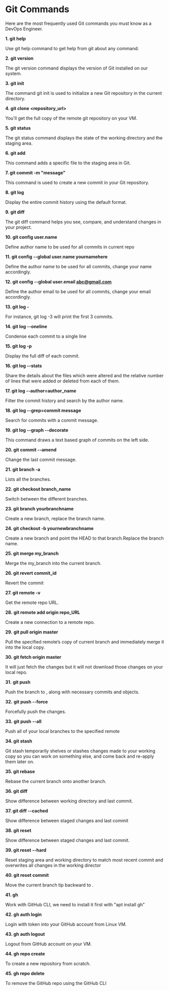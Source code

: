 # Git Commands

Here are the most frequently used Git commands you must know as a DevOps Engineer.

**1. git help**

Use git help command to get help from git about any command.

**2. git version**

The git version command displays the version of Git installed on our system. 

**3. git init**

The command git init is used to initialize a new Git repository in the current directory.

**4. git clone <repository_url>**

You'll get the full copy of the remote git repository on your VM.

**5. git status**

The git status command displays the state of the working directory and the staging area.

**6. git add**

This command adds a specific file to the staging area in Git.

**7. git commit -m "message"**

This command is used to create a new commit in your Git repository.

**8. git log**

Display the entire commit history using the default format.

**9. git diff**

The git diff command helps you see, compare, and understand changes in your project.

**10. git config user.name <your name here>**

Define author name to be used for all commits in current repo

**11. git config --global user.name yournamehere**

Define the author name to be used for all commits, change your name accordingly.

**12. git config --global user.email abc@gmail.com**

Define the author email to be used for all commits, change your email accordingly.

**13. git log -<put the log limit>**

For instance, git log -3 will print the first 3 commits.

**14. git log --oneline**

Condense each commit to a single line

**15. git log -p**

Display the full diff of each commit.

**16. git log --stats**

Share the details about the files which were altered and the relative number of lines that were added or deleted from each of them.

**17. git log --author=author_name**

Filter the commit history and search by the author name.

**18. git log --grep=commit message**

Search for commits with a commit message.

**19. git log --graph --decorate**

This command draws a text based graph of commits on the left side.

**20. git commit --amend**

Change the last commit message.

**21. git branch -a**

Lists all the branches.

**22. git checkout branch_name**

Switch between the different branches.

**23. git branch yourbranchname**

Create a new branch, replace the branch name.

**24. git checkout -b yournewbranchname**

Create a new branch and point the HEAD to that branch.Replace the branch name.

**25. git merge my_branch**

Merge the my_branch into the current branch.

**26. git revert commit_id**

Revert the commit

**27. git remote -v**

Get the remote repo URL.

**28.** **git remote add origin repo_URL**

Create a new connection to a remote repo.

**29.** **git pull origin master**

Pull the specified remote’s copy of current branch and immediately merge it into the local copy.

**30. git fetch origin master**

It will just fetch the changes but it will not download those changes on your local repo.

**31.** **git push**

Push the branch to <remote>, along with necessary commits and objects.

**32.** **git push --force**

Forcefully push the changes.

**33.** **git push --all**

Push all of your local branches to the specified remote

**34. git stash**

Git stash temporarily shelves or stashes changes made to your working copy so you can work on something else, and come back and re-apply them later on.

**35. git rebase**

Rebase the current branch onto another branch.

**36. git diff**

Show difference between working directory and last commit.

**37. git diff --cached**

Show difference between staged changes and last commit

**38. git reset**

Show difference between staged changes and last commit.

**39. git reset --hard**

Reset staging area and working directory to match most recent commit and overwrites all changes in the working director

**40. git reset commit**

Move the current branch tip backward to <commit>.

**41. gh** 

Work with GitHub CLI, we need to install it first with "apt install gh"

**42. gh auth login**

Login with token into your GitHub account from Linux VM.

**43. gh auth logout**

Logout from GitHub account on your VM.

**44. gh repo create**

To create a new repository from scratch.

**45. gh repo delete**

To remove the GitHub repo using the GitHub CLI


